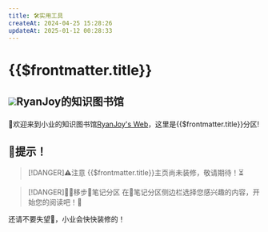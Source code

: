 ```yaml
---
title: 🛠️实用工具
createAt: 2024-04-25 15:28:26
updateAt: 2025-01-12 00:28:33
---
```

# {{$frontmatter.title}}

## <p><img src="/avatar.png" class="titleAvatar" /><span >RyanJoy的知识图书馆</span></p>

👏欢迎来到小业的知识图书馆[RyanJoy's Web](https://get1024.github.io/RyanJoy-s_Web/)，这里是{{$frontmatter.title}}分区!

## 🚧提示！
>[!DANGER]⚠️注意
>{{$frontmatter.title}}主页尚未装修，敬请期待！⏳

>[!DANGER]🚶‍♂️移步📒笔记分区
>在📒笔记分区侧边栏选择您感兴趣的内容，开始您的阅读吧！📖

还请不要失望🥺，小业会快快装修的！